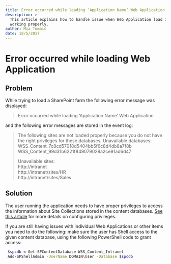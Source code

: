 ```yaml
---
title: Error occurred while loading ‘Application Name’ Web Application
description: >-
  This article explains how to handle issue when Web Application load is not
  working properly.
author: Mia Tomaić
date: 18/5/2017
---
```


# Error occurred while loading Web Application

## Problem

While trying to load a SharePoint farm the following error message was displayed:

> Error occurred while loading ‘Application Name’ Web Application

and the following error messages are stored in the event log:

> The following sites are not loaded properly because you do not have the right privileges for these databases. Unavailable databases:  
> WSS\_Content\_7c8cd57018d5404bb5f6c8d4db8a7f8b  
> WSS\_Content\_99d31b6221f849079028a2ce91ad6d47
>
> Unavailable sites:  
> http://intranet  
> http://intranet/sites/HR  
> http://intranet/sites/Sales

## Solution

The user running the application needs to have proper privileges to access the information about Site Collections stored in the content databases. [See this article](../../../requirements/user-permission-requirements.md) for more details on configuring privileges.

If you are still having issues with individual Web Applications or other items you need to do the following: make sure the user has Shell access to the given content database, using the following PowerShell code to grant access:

```bash
 $spcdb = Get-SPContentDatabase WSS_Content_Intranet
 Add-SPShellAdmin -UserName DOMAIN\User -Database $spcdb
```

